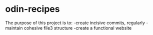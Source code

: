 # odin-recipes
The purpose of this project is to:
    -create incisive commits, regularly
    -maintain cohesive file3 structure
    -create a functional website